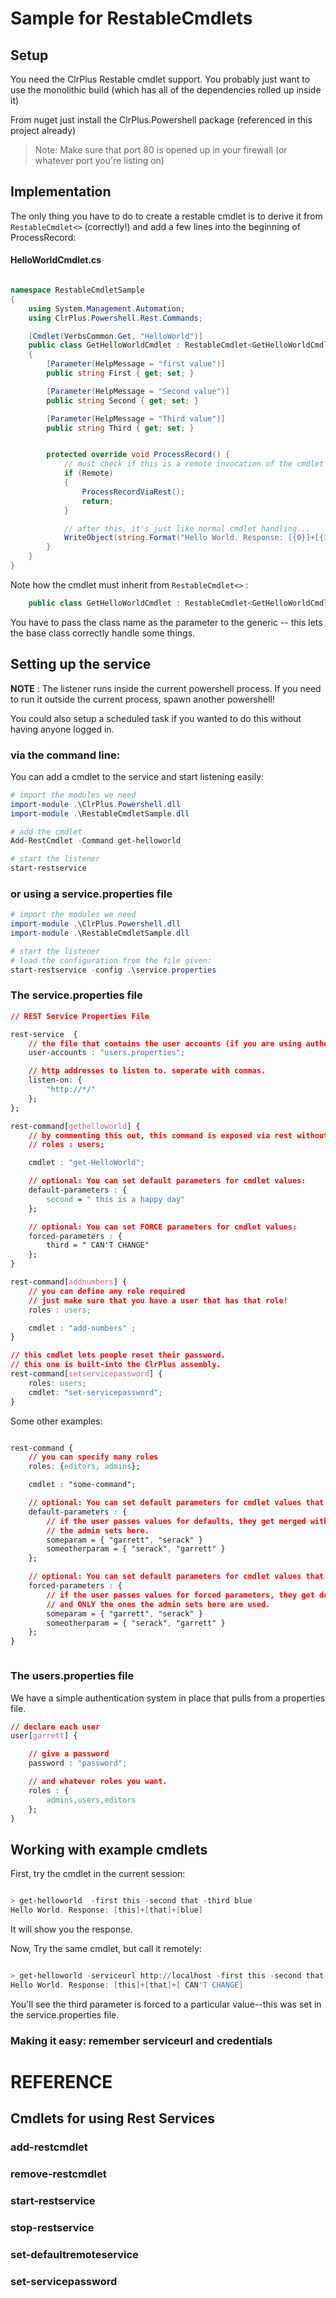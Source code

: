﻿# Sample for RestableCmdlets

## Setup 
You need the ClrPlus Restable cmdlet support. You probably just want to use the
monolithic build (which has all of the dependencies rolled up inside it)

From nuget just install the ClrPlus.Powershell package (referenced in this project already)

> Note: Make sure that port 80 is opened up in your firewall (or whatever port you're listing on)

## Implementation

The only thing you have to do to create a restable cmdlet is to derive it from `RestableCmdlet<>` (correctly!) and add a few lines into the beginning of ProcessRecord:

#### HelloWorldCmdlet.cs 

``` csharp

namespace RestableCmdletSample
{
    using System.Management.Automation;
    using ClrPlus.Powershell.Rest.Commands;

    [Cmdlet(VerbsCommon.Get, "HelloWorld")]
    public class GetHelloWorldCmdlet : RestableCmdlet<GetHelloWorldCmdlet>
    {
        [Parameter(HelpMessage = "first value")]
        public string First { get; set; }

        [Parameter(HelpMessage = "Second value")]
        public string Second { get; set; }

        [Parameter(HelpMessage = "Third value")]
        public string Third { get; set; }


        protected override void ProcessRecord() {
            // must check if this is a remote invocation of the cmdlet
            if (Remote)
            {
                ProcessRecordViaRest();
                return;
            }

            // after this, it's just like normal cmdlet handling...
            WriteObject(string.Format("Hello World. Response: [{0}]+[{1}]+[{2}]", First , Second , Third));
        }
    }
}

```

Note how the cmdlet must inherit from `RestableCmdlet<>` : 

``` csharp
	public class GetHelloWorldCmdlet : RestableCmdlet<GetHelloWorldCmdlet>	
```

You have to pass the class name as the parameter to the generic -- this lets the base class correctly handle some things.

## Setting up the service 

**NOTE** : The listener runs inside the current powershell process. 
If you need to run it outside the current process, spawn another powershell! 

You could also setup a scheduled task if you wanted to do this without having anyone logged in.

### via the command line:

You can add a cmdlet to the service and start listening easily:

``` powershell
# import the modules we need
import-module .\ClrPlus.Powershell.dll
import-module .\RestableCmdletSample.dll

# add the cmdlet 
Add-RestCmdlet -Command get-helloworld

# start the listener 
start-restservice 

```

### or using a service.properties file
``` powershell
# import the modules we need
import-module .\ClrPlus.Powershell.dll
import-module .\RestableCmdletSample.dll

# start the listener 
# load the configuration from the file given:
start-restservice -config .\service.properties

```

### The service.properties file

``` css
// REST Service Properties File

rest-service  {
	// the file that contains the user accounts (if you are using authentication)
	user-accounts : "users.properties";

	// http addresses to listen to. seperate with commas.
    listen-on: {
		"http://*/" 
	};
};

rest-command[gethelloworld] {
	// by commenting this out, this command is exposed via rest without any security at all 
	// roles : users;

	cmdlet : "get-HelloWorld";

	// optional: You can set default parameters for cmdlet values:
	default-parameters : {
        second = " this is a happy day"
    };

	// optional: You can set FORCE parameters for cmdlet values:
	forced-parameters : {
        third = " CAN'T CHANGE"
    };
}

rest-command[addnumbers] {
	// you can define any role required
	// just make sure that you have a user that has that role!
	roles : users;

    cmdlet : "add-numbers" ;
}

// this cmdlet lets people reset their password. 
// this one is built-into the ClrPlus assembly.
rest-command[setservicepassword] {
	roles: users;
	cmdlet: "set-servicepassword";
}

```

Some other examples:

``` css

rest-command {
	// you can specify many roles
	roles: {editors, admins};

	cmdlet : "some-command";

	// optional: You can set default parameters for cmdlet values that take arrays too
	default-parameters : {
		// if the user passes values for defaults, they get merged with the ones 
		// the admin sets here.
        someparam = { "garrett", "serack" }
		someotherparam = { "serack", "garrett" }
    };

	// optional: You can set default parameters for cmdlet values that take arrays too
	forced-parameters : {
		// if the user passes values for forced parameters, they get dropped with the ones 
		// and ONLY the ones the admin sets here are used.
        someparam = { "garrett", "serack" }
		someotherparam = { "serack", "garrett" }
    };
}



```


### The users.properties file

We have a simple authentication system in place that pulls from a properties file.

``` css
// declare each user 
user[garrett] { 

	// give a password
    password : "password";

	// and whatever roles you want. 
    roles : {
        admins,users,editors
    };
}
```


## Working with example cmdlets
First, try the cmdlet in the current session:

``` powershell 

> get-helloworld  -first this -second that -third blue
Hello World. Response: [this]+[that]+[blue]

```


It will show you the response.

Now, Try the same cmdlet, but call it remotely:

``` powershell 

> get-helloworld -serviceurl http://localhost -first this -second that -third blue
Hello World. Response: [this]+[that]+[ CAN'T CHANGE]

```

You'll see the third parameter is forced to a particular value--this was set in the service.properties file.

### Making it easy: remember serviceurl and credentials 

# REFERENCE

## Cmdlets for using Rest Services

### add-restcmdlet
### remove-restcmdlet

### start-restservice
### stop-restservice

### set-defaultremoteservice

### set-servicepassword 


